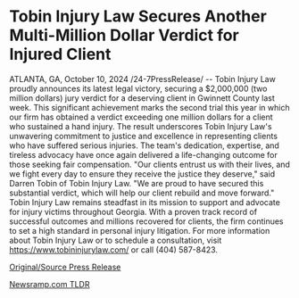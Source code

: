 # Tobin Injury Law Secures Another Multi-Million Dollar Verdict for Injured Client

ATLANTA, GA, October 10, 2024 /24-7PressRelease/ -- Tobin Injury Law proudly announces its latest legal victory, securing a $2,000,000 (two million dollars) jury verdict for a deserving client in Gwinnett County last week. This significant achievement marks the second trial this year in which our firm has obtained a verdict exceeding one million dollars for a client who sustained a hand injury.  The result underscores Tobin Injury Law's unwavering commitment to justice and excellence in representing clients who have suffered serious injuries. The team's dedication, expertise, and tireless advocacy have once again delivered a life-changing outcome for those seeking fair compensation.  "Our clients entrust us with their lives, and we fight every day to ensure they receive the justice they deserve," said Darren Tobin of Tobin Injury Law. "We are proud to have secured this substantial verdict, which will help our client rebuild and move forward."  Tobin Injury Law remains steadfast in its mission to support and advocate for injury victims throughout Georgia. With a proven track record of successful outcomes and millions recovered for clients, the firm continues to set a high standard in personal injury litigation.  For more information about Tobin Injury Law or to schedule a consultation, visit https://www.tobininjurylaw.com/ or call (404) 587-8423. 

[Original/Source Press Release](https://www.24-7pressrelease.com/press-release/515132/tobin-injury-law-secures-another-multi-million-dollar-verdict-for-injured-client) 

[Newsramp.com TLDR](https://newsramp.com/None) 